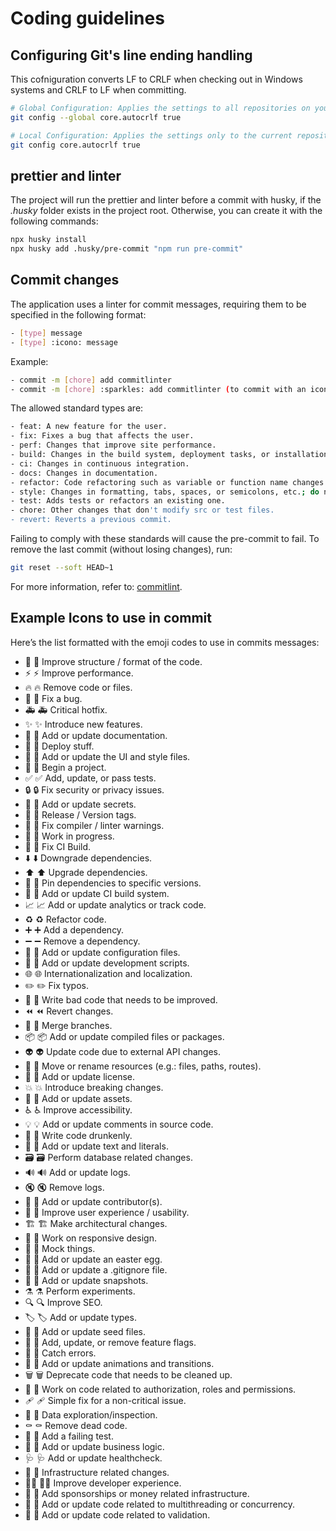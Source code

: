 # Coding guidelines

## Configuring Git's line ending handling

This cofniguration converts LF to CRLF when checking out in Windows systems and CRLF to LF when committing.

```sh
# Global Configuration: Applies the settings to all repositories on your system.
git config --global core.autocrlf true
```

```sh
# Local Configuration: Applies the settings only to the current repository.
git config core.autocrlf true
```

## prettier and linter

The project will run the prettier and linter before a commit with husky, if the _.husky_ folder exists in the project root. Otherwise, you can create it with the following commands:

```sh
npx husky install
npx husky add .husky/pre-commit "npm run pre-commit"
```

## Commit changes

The application uses a linter for commit messages, requiring them to be specified in the following format:

```sh
- [type] message
- [type] :icono: message
```

Example:

```sh
- commit -m [chore] add commitlinter
- commit -m [chore] :sparkles: add commitlinter (to commit with an icon, you can use [gitmoji](https://gitmoji.dev/))
```

The allowed standard types are:

```sh
- feat: A new feature for the user.
- fix: Fixes a bug that affects the user.
- perf: Changes that improve site performance.
- build: Changes in the build system, deployment tasks, or installation.
- ci: Changes in continuous integration.
- docs: Changes in documentation.
- refactor: Code refactoring such as variable or function name changes.
- style: Changes in formatting, tabs, spaces, or semicolons, etc.; do not affect the user.
- test: Adds tests or refactors an existing one.
- chore: Other changes that don't modify src or test files.
- revert: Reverts a previous commit.
```

Failing to comply with these standards will cause the pre-commit to fail. To remove the last commit (without losing changes), run:

```sh
git reset --soft HEAD~1
```

For more information, refer to: [commitlint](https://commitlint.js.org/#/).

## Example Icons to use in commit

Here’s the list formatted with the emoji codes to use in commits messages:

- 🎨 :art: Improve structure / format of the code.
- ⚡️ :zap: Improve performance.
- 🔥 :fire: Remove code or files.
- 🐛 :bug: Fix a bug.
- 🚑️ :ambulance: Critical hotfix.
- ✨ :sparkles: Introduce new features.
- 📝 :memo: Add or update documentation.
- 🚀 :rocket: Deploy stuff.
- 💄 :lipstick: Add or update the UI and style files.
- 🎉 :tada: Begin a project.
- ✅ :white_check_mark: Add, update, or pass tests.
- 🔒️ :lock: Fix security or privacy issues.
- 🔐 :closed_lock_with_key: Add or update secrets.
- 🔖 :bookmark: Release / Version tags.
- 🚨 :rotating_light: Fix compiler / linter warnings.
- 🚧 :construction: Work in progress.
- 💚 :green_heart: Fix CI Build.
- ⬇️ :arrow_down: Downgrade dependencies.
- ⬆️ :arrow_up: Upgrade dependencies.
- 📌 :pushpin: Pin dependencies to specific versions.
- 👷 :construction_worker: Add or update CI build system.
- 📈 :chart_with_upwards_trend: Add or update analytics or track code.
- ♻️ :recycle: Refactor code.
- ➕ :heavy_plus_sign: Add a dependency.
- ➖ :heavy_minus_sign: Remove a dependency.
- 🔧 :wrench: Add or update configuration files.
- 🔨 :hammer: Add or update development scripts.
- 🌐 :globe_with_meridians: Internationalization and localization.
- ✏️ :pencil2: Fix typos.
- 💩 :poop: Write bad code that needs to be improved.
- ⏪️ :rewind: Revert changes.
- 🔀 :twisted_rightwards_arrows: Merge branches.
- 📦️ :package: Add or update compiled files or packages.
- 👽️ :alien: Update code due to external API changes.
- 🚚 :truck: Move or rename resources (e.g.: files, paths, routes).
- 📄 :page_facing_up: Add or update license.
- 💥 :boom: Introduce breaking changes.
- 🍱 :bento: Add or update assets.
- ♿️ :wheelchair: Improve accessibility.
- 💡 :bulb: Add or update comments in source code.
- 🍻 :beers: Write code drunkenly.
- 💬 :speech_balloon: Add or update text and literals.
- 🗃️ :card_file_box: Perform database related changes.
- 🔊 :loud_sound: Add or update logs.
- 🔇 :mute: Remove logs.
- 👥 :busts_in_silhouette: Add or update contributor(s).
- 🚸 :children_crossing: Improve user experience / usability.
- 🏗️ :building_construction: Make architectural changes.
- 📱 :iphone: Work on responsive design.
- 🤡 :clown_face: Mock things.
- 🥚 :egg: Add or update an easter egg.
- 🙈 :see_no_evil: Add or update a .gitignore file.
- 📸 :camera_flash: Add or update snapshots.
- ⚗️ :alembic: Perform experiments.
- 🔍️ :mag: Improve SEO.
- 🏷️ :label: Add or update types.
- 🌱 :seedling: Add or update seed files.
- 🚩 :triangular_flag_on_post: Add, update, or remove feature flags.
- 🥅 :goal_net: Catch errors.
- 💫 :dizzy: Add or update animations and transitions.
- 🗑️ :wastebasket: Deprecate code that needs to be cleaned up.
- 🛂 :passport_control: Work on code related to authorization, roles and permissions.
- 🩹 :adhesive_bandage: Simple fix for a non-critical issue.
- 🧐 :monocle_face: Data exploration/inspection.
- ⚰️ :coffin: Remove dead code.
- 🧪 :test_tube: Add a failing test.
- 👔 :necktie: Add or update business logic.
- 🩺 :stethoscope: Add or update healthcheck.
- 🧱 :bricks: Infrastructure related changes.
- 🧑‍💻 :technologist: Improve developer experience.
- 💸 :money_with_wings: Add sponsorships or money related infrastructure.
- 🧵 :thread: Add or update code related to multithreading or concurrency.
- 🦺 :safety_vest: Add or update code related to validation.
